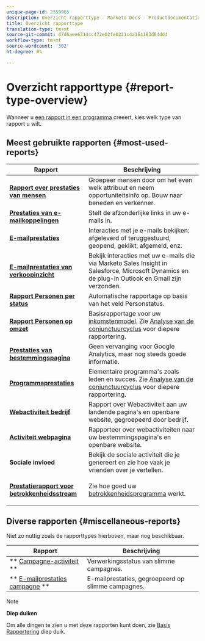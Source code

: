 ```yaml
---
unique-page-id: 2359965
description: Overzicht rapporttype - Marketo Docs - Productdocumentatie
title: Overzicht rapporttype
translation-type: tm+mt
source-git-commit: d7d6aee63144c472e02fe0221c4a164183d04dd4
workflow-type: tm+mt
source-wordcount: '302'
ht-degree: 0%

---
```



# Overzicht rapporttype {#report-type-overview}

Wanneer u [een rapport in een programma ](../../../../product-docs/reporting/basic-reporting/creating-reports/create-a-report-in-a-program.md) creeert, kies welk type van rapport u wilt.

## Meest gebruikte rapporten {#most-used-reports}

<table> 
 <thead> 
  <tr> 
   <th>Rapport</th> 
   <th>Beschrijving</th> 
  </tr> 
 </thead> 
 <tbody> 
  <tr> 
   <td><strong>  <a href="people-performance-report.md">Rapport over prestaties van mensen</a>  </strong></td> 
   <td>Groepeer mensen door om het even welk attribuut en neem opportuniteitsinfo op. Bouw naar beneden en verkenner.</td> 
  </tr> 
  <tr> 
   <td><strong>  <a href="../../../../product-docs/email-marketing/email-programs/email-program-data/email-link-performance-report.md">Prestaties van e-mailkoppelingen</a>  </strong></td> 
   <td>Stelt de afzonderlijke links in uw e-mails in.</td> 
  </tr> 
  <tr> 
   <td><strong>  <a href="../../../../product-docs/email-marketing/email-programs/email-program-data/email-performance-report.md">E-mailprestaties</a>  </strong></td> 
   <td>Interacties met je e-mails bekijken: afgeleverd of teruggestuurd, geopend, geklikt, afgemeld, enz.</td> 
  </tr> 
  <tr> 
   <td><strong>  <a href="../../../../product-docs/marketo-sales-insight/msi-for-salesforce/features/performance-reports/sales-insight-email-performance-report.md">E-mailprestaties van verkoopinzicht</a>  </strong></td> 
   <td>Bekijk interacties met uw e-mails die via Marketo Sales Insight in Salesforce, Microsoft Dynamics en de plug-in Outlook en Gmail zijn verzonden.</td> 
  </tr> 
  <tr> 
   <td><strong>  <a href="people-by-status-report.md">Rapport Personen per status</a>  </strong></td> 
   <td>Automatische rapportage op basis van het veld Personstatus.</td> 
  </tr> 
  <tr> 
   <td><strong>  <a href="../../../../product-docs/reporting/revenue-cycle-analytics/revenue-tools/people-by-revenue-stage-report.md">Rapport Personen op omzet</a>  </strong></td> 
   <td>Basisrapportage voor uw <a href="http://docs.marketo.com/display/docs/revenue+cycle+analytics">inkomstenmodel</a>. Zie <a href="http://docs.marketo.com/display/docs/revenue+cycle+analytics">Analyse van de conjunctuurcyclus</a> voor diepere rapportering.</td> 
  </tr> 
  <tr> 
   <td><strong>  <a href="../../../../product-docs/demand-generation/landing-pages/understanding-landing-pages/landing-page-performance-report.md">Prestaties van bestemmingspagina</a>  </strong></td> 
   <td>Geen vervanging voor Google Analytics, maar nog steeds goede informatie.</td> 
  </tr> 
  <tr> 
   <td><strong>  <a href="../../../../product-docs/core-marketo-concepts/programs/program-performance-report/create-a-program-performance-report.md">Programmaprestaties</a>  </strong></td> 
   <td>Elementaire programma's zoals leden en succes. Zie <a href="http://docs.marketo.com/display/docs/revenue+cycle+analytics">Analyse van de conjunctuurcyclus</a> voor diepere rapportering.</td> 
  </tr> 
  <tr> 
   <td><strong>  <a href="company-web-activity-report.md">Webactiviteit bedrijf</a>  </strong></td> 
   <td>Rapport over Webactiviteit aan uw landende pagina's en openbare website, gegroepeerd door bedrijf.</td> 
  </tr> 
  <tr> 
   <td><strong>  <a href="web-page-activity-report.md">Activiteit webpagina</a>  </strong></td> 
   <td>Rapporteer over webactiviteiten naar uw bestemmingspagina's en openbare website.</td> 
  </tr> 
  <tr> 
   <td><strong>Sociale invloed</strong></td> 
   <td>Bekijk de sociale activiteit die je genereert en zie hoe vaak je vrienden over je vertellen.</td> 
  </tr> 
  <tr> 
   <td><strong> <a href="../../../../product-docs/email-marketing/drip-nurturing/reports-and-notifications/engagement-stream-performance-report.md">Prestatierapport voor betrokkenheidsstream</a> </strong></td> 
   <td><p>Zie hoe goed uw <a href="http://docs.marketo.com/display/docs/drip+nurturing">betrokkenheidsprogramma</a> werkt.</p></td> 
  </tr> 
 </tbody> 
</table>

## Diverse rapporten {#miscellaneous-reports}

Niet zo nuttig zoals de rapporttypes hierboven, maar nog beschikbaar.

| Rapport | Beschrijving |
|---|---|
| ** [Campagne-activiteit](campaign-activity-report.md) ** | Verwerkingsstatus van slimme campagnes. |
| ** [E-mailprestaties campagne](campaign-email-performance-report.md) ** | E-mailprestaties, gegroepeerd op slimme campagnes. |

>[!NOTE]
>
>**Diep duiken**
>
>Om alle dingen te zien u met deze rapporten kunt doen, zie [Basis Rapportering](http://docs.marketo.com/display/docs/basic+reporting) diep duik.

